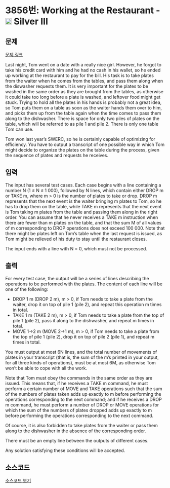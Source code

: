 # 3856번: Working at the Restaurant - <img src="https://static.solved.ac/tier_small/8.svg" style="height:20px" /> Silver III

<!-- performance -->

<!-- 문제 제출 후 깃허브에 푸시를 했을 때 제출한 코드의 성능이 입력될 공간입니다.-->

<!-- end -->

## 문제

[문제 링크](https://boj.kr/3856)


<p>Last night, Tom went on a date with a really nice girl. However, he forgot to take his credit card with him and he had no cash in his wallet, so he ended up working at the restaurant to pay for the bill. His task is to take plates from the waiter when he comes from the tables, and pass them along when the diswasher requests them. It is very important for the plates to be washed in the same order as they are brought from the tables, as otherwise it could take too long before a plate is washed, and leftover food might get stuck. Trying to hold all the plates in his hands is probably not a great idea, so Tom puts them on a table as soon as the waiter hands them over to him, and picks them up from the table again when the time comes to pass them along to the dishwasher. There is space for only two piles of plates on the table, which will be referred to as pile 1 and pile 2. There is only one table Tom can use.</p>

<p>Tom won last year’s SWERC, so he is certainly capable of optimizing for efficiency. You have to output a transcript of one possible way in which Tom might decide to organize the plates on the table during the process, given the sequence of plates and requests he receives.</p>



## 입력


<p>The input has several test cases. Each case begins with a line containing a number N (1 ≤ N ≤ 1 000), followed by N lines, which contain either DROP m or TAKE m, where m &gt; 0 is the number of plates to take or drop. DROP m represents that the next event is the waiter bringing m plates to Tom, so he has to drop them on the table, while TAKE m represents that the next event is Tom taking m plates from the table and passing them along in the right order. You can assume that he never receives a TAKE m instruction when there are fewer than m plates on the table, and that the sum M of all values of m corresponding to DROP operations does not exceed 100 000. Note that there might be plates left on Tom’s table when the last request is issued, as Tom might be relieved of his duty to stay until the restaurant closes.</p>

<p>The input ends with a line with N = 0, which must not be processed.</p>



## 출력


<p>For every test case, the output will be a series of lines describing the operations to be performed with the plates. The content of each line will be one of the following:</p>

<ul>
<li>DROP 1 m (DROP 2 m), m &gt; 0, if Tom needs to take a plate from the waiter, drop it on top of pile 1 (pile 2), and repeat this operation m times in total.</li>
<li>TAKE 1 m (TAKE 2 m), m &gt; 0, if Tom needs to take a plate from the top of pile 1 (pile 2), pass it along to the dishwasher, and repeat m times in total.</li>
<li>MOVE 1-&gt;2 m (MOVE 2-&gt;1 m), m &gt; 0, if Tom needs to take a plate from the top of pile 1 (pile 2), drop it on top of pile 2 (pile 1), and repeat m times in total.</li>
</ul>

<p>You must output at most 6N lines, and the total number of movements of plates in your transcript (that is, the sum of the m’s printed in your output, for all three kinds of operations), must be at most 6M, as otherwise Tom won’t be able to cope with all the work.</p>

<p>Note that Tom must obey the commands in the same order as they are issued. This means that, if he receives a TAKE m command, he must perform a certain number of MOVE and TAKE operations such that the sum of the numbers of plates taken adds up exactly to m before performing the operations corresponding to the next command; and if he receives a DROP m command, he must perform a number of DROP or MOVE operations for which the sum of the numbers of plates dropped adds up exactly to m before performing the operations corresponding to the next command.</p>

<p>Of course, it is also forbidden to take plates from the waiter or pass them along to the dishwasher in the absence of the corresponding order.</p>

<p>There must be an empty line between the outputs of different cases.</p>

<p>Any solution satisfying these conditions will be accepted.</p>



## 소스코드

[소스코드 보기](Working%20at%20the%20Restaurant.py)